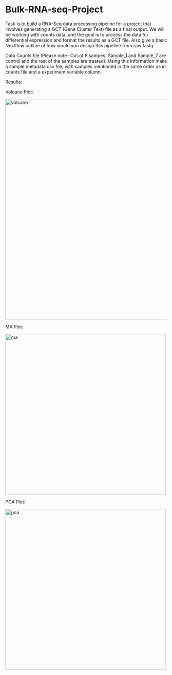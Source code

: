# Bulk-RNA-seq-Project
Task is to build a RNA-Seq data processing pipeline for a project that involves
generating a GCT (Gene Cluster Text) file as a final output. We will be working with counts
data, and the goal is to process the data for differential
expression and format the results as a GCT file. 
Also give a basic Nextflow outline of how would you design this pipeline from raw fastq. 

Data
Counts file (Please note- Out of 8 sampes, Sample_1 and Sample_7 are control and the rest of the samples are treated).
Using this information make a sample metadata csv file, with samples mentioned in the same order as in counts file and a experiment variable column.

Results:

Volcano Plot: 

<img width="686" alt="volcano" src="https://github.com/user-attachments/assets/9d4e4ef3-fff0-4af7-b47c-a8650b33954a" />


MA Plot:

<img width="500" alt="ma" src="https://github.com/user-attachments/assets/df81fc79-8a10-4d51-bedd-6848f30adee7" />


PCA Plot:

<img width="500" alt="pca" src="https://github.com/user-attachments/assets/c3f11a10-86b9-42ba-8937-25f617ad1718" />

